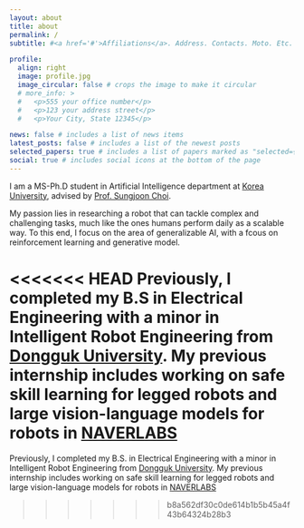 ```yaml
---
layout: about
title: about
permalink: /
subtitle: #<a href='#'>Affiliations</a>. Address. Contacts. Moto. Etc.

profile:
  align: right
  image: profile.jpg
  image_circular: false # crops the image to make it circular
  # more_info: >
  #   <p>555 your office number</p>
  #   <p>123 your address street</p>
  #   <p>Your City, State 12345</p>

news: false # includes a list of news items
latest_posts: false # includes a list of the newest posts
selected_papers: true # includes a list of papers marked as "selected={true}"
social: true # includes social icons at the bottom of the page
---
```


I am a MS-Ph.D student in Artificial Intelligence department at [Korea University](https://info.korea.edu/en_info/grad/ai_intro.do), advised by [Prof. Sungjoon Choi](https://sites.google.com/view/sungjoon-choi).

My passion lies in researching a robot that can tackle complex and challenging tasks, much like the ones humans perform daily as a scalable way. To this end, I focus on the area of generalizable AI, with a fcous on reinforcement learning and generative model.

<<<<<<< HEAD
Previously, I completed my B.S in Electrical Engineering with a minor in Intelligent Robot Engineering from [Dongguk University](https://www.dongguk.edu/). My previous internship includes working on safe skill learning for legged robots and large vision-language models for robots in [NAVERLABS](https://www.naverlabs.com/)
=======
Previously, I completed my B.S. in Electrical Engineering with a minor in Intelligent Robot Engineering from [Dongguk University](https://www.dongguk.edu/). My previous internship includes working on safe skill learning for legged robots and large vision-language models for robots in [NAVERLABS](https://www.naverlabs.com/)
>>>>>>> b8a562df30c0de614b1b5b45a4f43b64324b28b3
